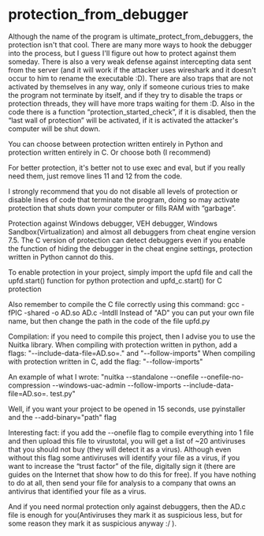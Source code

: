 # protection_from_debugger
Although the name of the program is ultimate_protect_from_debuggers, the protection isn't that cool. There are many more ways to hook the debugger into the process, but I guess I'll figure out how to protect against them someday. There is also a very weak defense against intercepting data sent from the server (and it will work if the attacker uses wireshark and it doesn't occur to him to rename the executable :D). There are also traps that are not activated by themselves in any way, only if someone curious tries to make the program not terminate by itself, and if they try to disable the traps or protection threads, they will have more traps waiting for them :D. Also in the code there is a function “protection_started_check”, if it is disabled, then the “last wall of protection” will be activated, if it is activated the attacker's computer will be shut down.

You can choose between protection written entirely in Python and protection written entirely in C.
Or choose both (I recommend)

For better protection, it's better not to use exec and eval, but if you really need them, just remove lines 11 and 12 from the code.

I strongly recommend that you do not disable all levels of protection or disable lines of code that terminate the program, 
doing so may activate protection that shuts down your computer or fills RAM with “garbage”.

Protection against Windows debugger, VEH debugger, Windows Sandbox(Virtualization) and almost all debuggers from cheat engine version 7.5.
The C version of protection can detect debuggers even if you enable the function of hiding the debugger in the cheat engine settings, 
protection written in Python cannot do this.

To enable protection in your project, simply import the upfd file and call the upfd.start() function for python protection
and upfd_c.start() for C protection

Also remember to compile the C file correctly using this command: gcc -fPIC -shared -o AD.so AD.c -lntdll
Instead of "AD" you can put your own file name, but then change the path in the code of the file upfd.py

Compilation: if you need to compile this project, then I advise you to use the Nuitka library. 
When compiling with protection written in python, add a flags: "--include-data-file=AD.so=." and "--follow-imports"
When compiling with protection written in C, add the flag: "--follow-imports"

An example of what I wrote: "nuitka --standalone --onefile --onefile-no-compression --windows-uac-admin --follow-imports --include-data-file=AD.so=. test.py"

Well, if you want your project to be opened in 15 seconds, use pyinstaller and the --add-binary="path" flag

Interesting fact: if you add the --onefile flag to compile everything 
into 1 file and then upload this file to virustotal, 
you will get a list of ~20 antiviruses that you should not buy (they will detect it as a virus). 
Although even without this flag some antiviruses will identify your file as a virus, if you want to increase the “trust factor” of the file, digitally sign it (there are guides on the Internet that show how to do this for free).
If you have nothing to do at all, then send your file for analysis to a company that owns an antivirus that identified your file as a virus.

And if you need normal protection only against debuggers, then the AD.c file is enough for you(Antiviruses they mark it as suspicious less, but for some reason they mark it as suspicious anyway :/  ).

